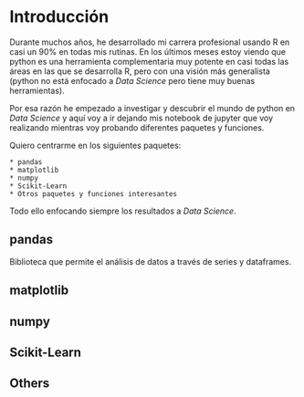 # Introducción

Durante muchos años, he desarrollado mi carrera profesional usando R en casi un 90% en todas mis rutinas. En los últimos meses estoy viendo que python es una herramienta complementaria muy potente en casi todas las áreas en las que se desarrolla R, pero con una visión más generalista (python no está enfocado a _Data Science_ pero tiene muy buenas herramientas).

Por esa razón he empezado a investigar y descubrir el mundo de python en _Data Science_ y aquí voy a ir dejando mis notebook de jupyter que voy realizando mientras voy probando diferentes paquetes y funciones.

Quiero centrarme en los siguientes paquetes:

    * pandas
    * matplotlib
    * numpy
    * Scikit-Learn
    * Otros paquetes y funciones interesantes

Todo ello enfocando siempre los resultados a _Data Science_.

## pandas

Biblioteca que permite el análisis de datos a través de series y dataframes.

## matplotlib

## numpy

## Scikit-Learn

## Others




    
